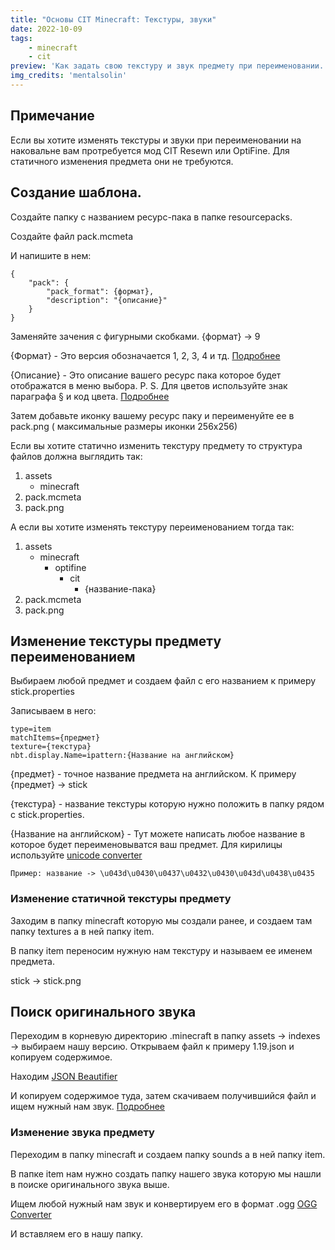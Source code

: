 ```yaml
---
title: "Основы CIT Minecraft: Текстуры, звуки"
date: 2022-10-09
tags:
    - minecraft
    - cit
preview: 'Как задать свою текстуру и звук предмету при переименовании. CIT.'
img_credits: 'mentalsolin'
---
```


## Примечание

Если вы хотите изменять текстуры и звуки при переименовании на наковальне вам протребуется мод CIT Resewn или OptiFine.
Для статичного изменения предмета они не требуются.

## Создание шаблона.

Создайте папку с названием ресурс-пака в папке resourcepacks.

Создайте файл pack.mcmeta

И напишите в нем:

```
{
    "pack": {
        "pack_format": {формат},
        "description": "{описание}"
    }
}
```

Заменяйте зачения с фигурными скобками. {формат} -> 9

{Формат} - Это версия обозначается 1, 2, 3, 4 и тд. [Подробнее](https://minecraft.fandom.com/wiki/Pack_format)

{Описание} - Это описание вашего ресурс пака которое будет отображатся в меню выбора. P. S. Для цветов используйте знак параграфа § и код цвета. [Подробнее](https://minecraft.fandom.com/ru/wiki/%D0%A4%D0%BE%D1%80%D0%BC%D0%B0%D1%82%D0%B8%D1%80%D0%BE%D0%B2%D0%B0%D0%BD%D0%B8%D0%B5_%D1%82%D0%B5%D0%BA%D1%81%D1%82%D0%B0)

Затем добавьте иконку вашему ресурс паку и переименуйте ее в pack.png ( максимальные размеры иконки 256x256)

Если вы хотите статично изменить текстуру предмету то структура файлов должна выглядить так:

1. assets
    - minecraft
2. pack.mcmeta
3. pack.png

А если вы хотите изменять текстуру переименованием тогда так:

1. assets
    - minecraft
        - optifine
            - cit
                - {название-пака}
2. pack.mcmeta
3. pack.png

## Изменение текстуры предмету переименованием

Выбираем любой предмет и создаем файл с его названием к примеру stick.properties

Записываем в него:

```
type=item
matchItems={предмет}
texture={текстура}
nbt.display.Name=ipattern:{Название на английском}
```

{предмет} - точное название предмета на английском. К примеру {предмет} -> stick

{текстура} - название текстуры которую нужно положить в папку рядом с stick.properties.

{Название на английском} - Тут можете написать любое название в которое будет переименовыватся ваш предмет. Для кирилицы используйте [unicode converter](https://www.google.com/search?q=unicode+decoder)

```
Пример: название -> \u043d\u0430\u0437\u0432\u0430\u043d\u0438\u0435
```

### Изменение статичной текстуры предмету

Заходим в папку minecraft которую мы создали ранее, и создаем там папку textures а в ней папку item.

В папку item переносим нужную нам текстуру и называем ее именем предмета.

stick -> stick.png

## Поиск оригинального звука

Переходим в корневую директорию .minecraft в папку assets -> indexes -> выбираем нашу версию.
Открываем файл к примеру 1.19.json и копируем содержимое.

Находим [JSON Beautifier](https://www.google.com/search?q=json+beautifier)

И копируем содержимое туда, затем скачиваем получившийся файл и ищем нужный нам звук. [Подробнее](https://youtu.be/SoHYuoPbnPE?t=66)

### Изменение звука предмету

Переходим в папку minecraft и создаем папку sounds а в ней папку item.

В папке item нам нужно создать папку нашего звука которую мы нашли в поиске оригинального звука выше.

Ищем любой нужный нам звук и конвертируем его в формат .ogg [OGG Converter](https://www.google.com/search?q=ogg+converter)

И вставляем его в нашу папку.
